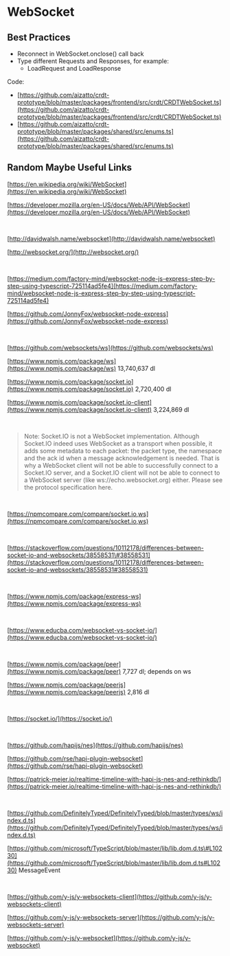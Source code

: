 # WebSocket

## Best Practices

* Reconnect in WebSocket.onclose\(\) call back
* Type different Requests and Responses, for example:
  * LoadRequest and LoadResponse

Code:

* [https://github.com/aizatto/crdt-prototype/blob/master/packages/frontend/src/crdt/CRDTWebSocket.ts](https://github.com/aizatto/crdt-prototype/blob/master/packages/frontend/src/crdt/CRDTWebSocket.ts)
* [https://github.com/aizatto/crdt-prototype/blob/master/packages/shared/src/enums.ts](https://github.com/aizatto/crdt-prototype/blob/master/packages/shared/src/enums.ts)

## Random Maybe Useful Links

[https://en.wikipedia.org/wiki/WebSocket](https://en.wikipedia.org/wiki/WebSocket)

[https://developer.mozilla.org/en-US/docs/Web/API/WebSocket](https://developer.mozilla.org/en-US/docs/Web/API/WebSocket)

​

[http://davidwalsh.name/websocket](http://davidwalsh.name/websocket)

[http://websocket.org/](http://websocket.org/)

​

[https://medium.com/factory-mind/websocket-node-js-express-step-by-step-using-typescript-725114ad5fe4](https://medium.com/factory-mind/websocket-node-js-express-step-by-step-using-typescript-725114ad5fe4)

[https://github.com/JonnyFox/websocket-node-express](https://github.com/JonnyFox/websocket-node-express)

​

[https://github.com/websockets/ws](https://github.com/websockets/ws)

[https://www.npmjs.com/package/ws](https://www.npmjs.com/package/ws) 13,740,637 dl

[https://www.npmjs.com/package/socket.io](https://www.npmjs.com/package/socket.io) 2,720,400 dl

[https://www.npmjs.com/package/socket.io-client](https://www.npmjs.com/package/socket.io-client) 3,224,869 dl

​

> Note: Socket.IO is not a WebSocket implementation. Although Socket.IO indeed uses WebSocket as a transport when possible, it adds some metadata to each packet: the packet type, the namespace and the ack id when a message acknowledgement is needed. That is why a WebSocket client will not be able to successfully connect to a Socket.IO server, and a Socket.IO client will not be able to connect to a WebSocket server \(like ws://echo.websocket.org\) either. Please see the protocol specification here.

​

[https://npmcompare.com/compare/socket.io,ws](https://npmcompare.com/compare/socket.io,ws)

​

[https://stackoverflow.com/questions/10112178/differences-between-socket-io-and-websockets/38558531\#38558531](https://stackoverflow.com/questions/10112178/differences-between-socket-io-and-websockets/38558531#38558531)

​

[https://www.npmjs.com/package/express-ws](https://www.npmjs.com/package/express-ws)

​

[https://www.educba.com/websocket-vs-socket-io/](https://www.educba.com/websocket-vs-socket-io/)

​

[https://www.npmjs.com/package/peer](https://www.npmjs.com/package/peer) 7,727 dl; depends on ws

[https://www.npmjs.com/package/peerjs](https://www.npmjs.com/package/peerjs) 2,816 dl

​

[https://socket.io/](https://socket.io/)

​



[https://github.com/hapijs/nes](https://github.com/hapijs/nes)

[https://github.com/rse/hapi-plugin-websocket](https://github.com/rse/hapi-plugin-websocket)

[https://patrick-meier.io/realtime-timeline-with-hapi-js-nes-and-rethinkdb/](https://patrick-meier.io/realtime-timeline-with-hapi-js-nes-and-rethinkdb/)

​

[https://github.com/DefinitelyTyped/DefinitelyTyped/blob/master/types/ws/index.d.ts](https://github.com/DefinitelyTyped/DefinitelyTyped/blob/master/types/ws/index.d.ts)

[https://github.com/microsoft/TypeScript/blob/master/lib/lib.dom.d.ts\#L10230](https://github.com/microsoft/TypeScript/blob/master/lib/lib.dom.d.ts#L10230) MessageEvent

​

[https://github.com/y-js/y-websockets-client](https://github.com/y-js/y-websockets-client)

[https://github.com/y-js/y-websockets-server](https://github.com/y-js/y-websockets-server)

[https://github.com/y-js/y-websocket](https://github.com/y-js/y-websocket)



